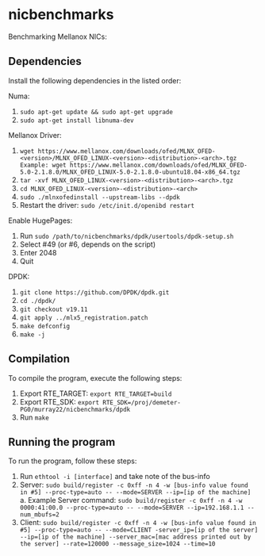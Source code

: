 # nicbenchmarks
Benchmarking Mellanox NICs:

Dependencies
-------------
Install the following dependencies in the listed order:

Numa: 
1. `sudo apt-get update && sudo apt-get upgrade`
2. `sudo apt-get install libnuma-dev`

Mellanox Driver:
1. `wget https://www.mellanox.com/downloads/ofed/MLNX_OFED-<version>/MLNX_OFED_LINUX-<version>-<distribution>-<arch>.tgz
	Example: wget https://www.mellanox.com/downloads/ofed/MLNX_OFED-5.0-2.1.8.0/MLNX_OFED_LINUX-5.0-2.1.8.0-ubuntu18.04-x86_64.tgz`
2. `tar -xvf MLNX_OFED_LINUX-<version>-<distribution>-<arch>.tgz`
3. `cd MLNX_OFED_LINUX-<version>-<distribution>-<arch>`
4. `sudo ./mlnxofedinstall --upstream-libs --dpdk`
5. Restart the driver: `sudo /etc/init.d/openibd restart`

Enable HugePages:
1. Run `sudo /path/to/nicbenchmarks/dpdk/usertools/dpdk-setup.sh`
2. Select #49 (or #6, depends on the script)
3. Enter 2048
4. Quit

DPDK:
1. `git clone https://github.com/DPDK/dpdk.git`
2. `cd ./dpdk/`
3. `git checkout v19.11`
4. `git apply ../mlx5_registration.patch`
5. `make defconfig`
6. `make -j`

Compilation
-----------
To compile the program, execute the following steps:

1. Export RTE_TARGET: `export RTE_TARGET=build`
2. Export RTE_SDK: `export RTE_SDK=/proj/demeter-PG0/murray22/nicbenchmarks/dpdk`
3. Run `make`

Running the program
-------------------
To run the program, follow these steps:

1. Run `ethtool -i [interface]` and take note of the bus-info
2. Server: `sudo build/register -c 0xff -n 4 -w [bus-info value found in #5] --proc-type=auto -- --mode=SERVER --ip=[ip of the machine]`
	a. Example Server command: `sudo build/register -c 0xff -n 4 -w 0000:41:00.0 --proc-type=auto -- --mode=SERVER --ip=192.168.1.1 --num_mbufs=2` 
3. Client: `sudo build/register -c 0xff -n 4 -w [bus-info value found in #5] --proc-type=auto -- --mode=CLIENT -server_ip=[ip of the server] --ip=[ip of the machine] --server_mac=[mac address printed out by the server] --rate=120000 --message_size=1024 --time=10`
